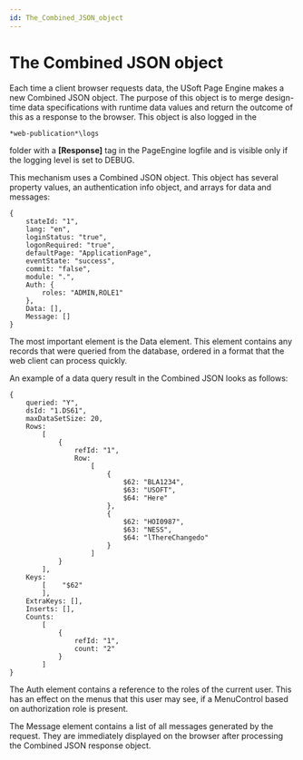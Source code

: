 ```yaml
---
id: The_Combined_JSON_object
---
```


# The Combined JSON object

Each time a client browser requests data, the USoft Page Engine makes a new Combined JSON object. The purpose of this object is to merge design-time data specifications with runtime data values and return the outcome of this as a response to the browser. This object is also logged in the

```
*web-publication*\logs
```

folder with a **[Response]** tag in the PageEngine logfile and is visible only if the logging level is set to DEBUG.

This mechanism uses a Combined JSON object. This object has several property values, an authentication info object, and arrays for data and messages:

```language-json
{
    stateId: "1",
    lang: "en",
    loginStatus: "true",
    logonRequired: "true",
    defaultPage: "ApplicationPage",
    eventState: "success",
    commit: "false",
    module: ".",
    Auth: {
        roles: "ADMIN,ROLE1"
    },
    Data: [],
    Message: []
} 
```

The most important element is the Data element. This element contains any records that were queried from the database, ordered in a format that the web client can process quickly.

An example of a data query result in the Combined JSON looks as follows:

```language-json
{
    queried: "Y",
    dsId: "1.DS61",
    maxDataSetSize: 20,
    Rows: 
        [    
            {
                refId: "1",
                Row: 
                    [    
                        {
                            $62: "BLA1234",
                            $63: "USOFT",
                            $64: "Here"
                        }, 
                        {
                            $62: "HOI0987",
                            $63: "NESS",
                            $64: "lThereChangedo"
                        }
                    ]
            }
        ],
    Keys: 
        [    "$62"
        ],
    ExtraKeys: [],
    Inserts: [],
    Counts: 
        [    
            {
                refId: "1",
                count: "2"
            }
        ]
}
```

The Auth element contains a reference to the roles of the current user. This has an effect on the menus that this user may see, if a MenuControl based on authorization role is present.

The Message element contains a list of all messages generated by the request. They are immediately displayed on the browser after processing the Combined JSON response object.